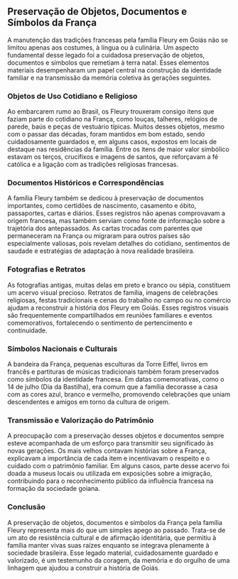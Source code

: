 ## Preservação de Objetos, Documentos e Símbolos da França

A manutenção das tradições francesas pela família Fleury em Goiás não se limitou apenas aos costumes, à língua ou à culinária. Um aspecto fundamental desse legado foi a cuidadosa preservação de objetos, documentos e símbolos que remetiam à terra natal. Esses elementos materiais desempenharam um papel central na construção da identidade familiar e na transmissão da memória coletiva às gerações seguintes.

### Objetos de Uso Cotidiano e Religioso

Ao embarcarem rumo ao Brasil, os Fleury trouxeram consigo itens que faziam parte do cotidiano na França, como louças, talheres, relógios de parede, baús e peças de vestuário típicas. Muitos desses objetos, mesmo com o passar das décadas, foram mantidos em bom estado, sendo cuidadosamente guardados e, em alguns casos, expostos em locais de destaque nas residências da família. Entre os itens de maior valor simbólico estavam os terços, crucifixos e imagens de santos, que reforçavam a fé católica e a ligação com as tradições religiosas francesas.

### Documentos Históricos e Correspondências

A família Fleury também se dedicou à preservação de documentos importantes, como certidões de nascimento, casamento e óbito, passaportes, cartas e diários. Esses registros não apenas comprovavam a origem francesa, mas também serviam como fonte de informação sobre a trajetória dos antepassados. As cartas trocadas com parentes que permaneceram na França ou migraram para outros países são especialmente valiosas, pois revelam detalhes do cotidiano, sentimentos de saudade e estratégias de adaptação à nova realidade brasileira.

### Fotografias e Retratos

As fotografias antigas, muitas delas em preto e branco ou sépia, constituem um acervo visual precioso. Retratos de família, imagens de celebrações religiosas, festas tradicionais e cenas do trabalho no campo ou no comércio ajudam a reconstruir a história dos Fleury em Goiás. Esses registros visuais são frequentemente compartilhados em reuniões familiares e eventos comemorativos, fortalecendo o sentimento de pertencimento e continuidade.

### Símbolos Nacionais e Culturais

A bandeira da França, pequenas esculturas da Torre Eiffel, livros em francês e partituras de músicas tradicionais também foram preservados como símbolos da identidade francesa. Em datas comemorativas, como o 14 de julho (Dia da Bastilha), era comum que a família decorasse a casa com as cores azul, branco e vermelho, promovendo celebrações que uniam descendentes e amigos em torno da cultura de origem.

### Transmissão e Valorização do Patrimônio

A preocupação com a preservação desses objetos e documentos sempre esteve acompanhada de um esforço para transmitir seu significado às novas gerações. Os mais velhos contavam histórias sobre a França, explicavam a importância de cada item e incentivavam o respeito e o cuidado com o patrimônio familiar. Em alguns casos, parte desse acervo foi doada a museus locais ou utilizada em exposições sobre a imigração, contribuindo para o reconhecimento público da influência francesa na formação da sociedade goiana.

### Conclusão

A preservação de objetos, documentos e símbolos da França pela família Fleury representa mais do que um simples apego ao passado. Trata-se de um ato de resistência cultural e de afirmação identitária, que permitiu à família manter vivas suas raízes enquanto se integrava plenamente à sociedade brasileira. Esse legado material, cuidadosamente guardado e valorizado, é um testemunho da coragem, da memória e do orgulho de uma linhagem que ajudou a construir a história de Goiás.